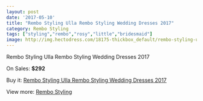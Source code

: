 ```yaml
---
layout: post
date: '2017-05-10'
title: "Rembo Styling Ulla Rembo Styling Wedding Dresses 2017"
category: Rembo Styling
tags: ["styling","rembo","rosy","little","bridesmaid"]
image: http://img.hectodress.com/18175-thickbox_default/rembo-styling-ulla-rembo-styling-wedding-dresses-2013.jpg
---
```

Rembo Styling Ulla Rembo Styling Wedding Dresses 2017

On Sales: **$292**
<a href="https://www.hectodress.com/rembo-styling/8590-rembo-styling-ulla-rembo-styling-wedding-dresses-2013.html"><amp-img layout="responsive" width="600" height="600" src="//img.hectodress.com/18175-thickbox_default/rembo-styling-ulla-rembo-styling-wedding-dresses-2013.jpg" alt="Rembo Styling Ulla Rembo Styling Wedding Dresses 2017 0" /></a>
<a href="https://www.hectodress.com/rembo-styling/8590-rembo-styling-ulla-rembo-styling-wedding-dresses-2013.html"><amp-img layout="responsive" width="600" height="600" src="//img.hectodress.com/18176-thickbox_default/rembo-styling-ulla-rembo-styling-wedding-dresses-2013.jpg" alt="Rembo Styling Ulla Rembo Styling Wedding Dresses 2017 1" /></a>

Buy it: [Rembo Styling Ulla Rembo Styling Wedding Dresses 2017](https://www.hectodress.com/rembo-styling/8590-rembo-styling-ulla-rembo-styling-wedding-dresses-2013.html "Rembo Styling Ulla Rembo Styling Wedding Dresses 2017")

View more: [Rembo Styling](https://www.hectodress.com/144-rembo-styling "Rembo Styling")